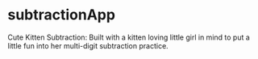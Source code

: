 subtractionApp
==============

Cute Kitten Subtraction: Built with a kitten loving little girl in mind to put a little fun into her multi-digit subtraction practice.
